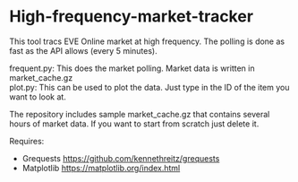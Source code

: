 # High-frequency-market-tracker

This tool tracs EVE Online market at high frequency. The polling is done as fast as the API allows (every 5 minutes).

frequent.py: This does the market polling. Market data is written in market_cache.gz  
plot.py: This can be used to plot the data. Just type in the ID of the item you want to look at.

The repository includes sample market_cache.gz that contains several hours of market data. If you want to start from scratch just delete it.

Requires: 
* Grequests https://github.com/kennethreitz/grequests
* Matplotlib https://matplotlib.org/index.html
